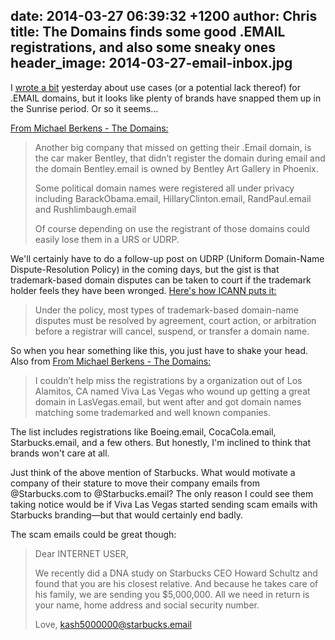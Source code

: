 date: 2014-03-27 06:39:32 +1200
author: Chris
title: The Domains finds some good .EMAIL registrations, and also some sneaky ones
header_image: 2014-03-27-email-inbox.jpg
----

<!-- excerpt -->

I [wrote a bit](https://iwantmyname.com/blog/2014/03/this-week-in-gtlds-is-rigged-up-for-the-it-crowd-plus-some-thoughts-on-email.html) yesterday about use cases (or a potential lack thereof) for .EMAIL domains, but it looks like plenty of brands have snapped them up in the Sunrise period. Or so it seems...

<!-- /excerpt -->

[From Michael Berkens - The Domains:](http://www.thedomains.com/2014/03/25/some-interesting-email-domain-registrations-the-dallas-cowboys-miss-again/)

> Another big company that missed on getting their .Email domain, is the car maker Bentley, that didn’t register the domain during email and the domain Bentley.email is owned by Bentley Art Gallery in Phoenix.
>
> Some political domain names were registered all under privacy including BarackObama.email, HillaryClinton.email,  RandPaul.email and Rushlimbaugh.email
>
> Of course depending on use the registrant of those domains could easily lose them in a URS or UDRP.

We'll certainly have to do a follow-up post on UDRP (Uniform Domain-Name Dispute-Resolution Policy) in the coming days, but the gist is that trademark-based domain disputes can be taken to court if the trademark holder feels they have been wronged. [Here's how ICANN puts it:](http://www.icann.org/en/help/dndr/udrp) 

> Under the policy, most types of trademark-based domain-name disputes must be resolved by agreement, court action, or arbitration before a registrar will cancel, suspend, or transfer a domain name.

So when you hear something like this, you just have to shake your head. Also from [From Michael Berkens - The Domains:](http://www.thedomains.com/2014/03/25/meet-the-1st-email-cybersquatter-grabs-up-espn-pepsi-starbucks-chevrolet-nfl-more/)

> I couldn’t help miss the registrations by a organization out of Los Alamitos, CA named Viva Las Vegas who wound up getting a great domain in LasVegas.email, but went after and got domain names matching some trademarked and well known companies.

The list includes registrations like Boeing.email, CocaCola.email, Starbucks.email, and a few others. But honestly, I'm inclined to think that brands won't care at all.

Just think of the above mention of Starbucks. What would motivate a company of their stature to move their company emails from @Starbucks.com to @Starbucks.email? The only reason I could see them taking notice would be if Viva Las Vegas started sending scam emails with Starbucks branding—but that would certainly end badly. 

The scam emails could be great though: 

> Dear INTERNET USER,
>
> We recently did a DNA study on Starbucks CEO Howard Schultz and found that you are his closest relative. And because he takes care of his family, we are sending you $5,000,000. All we need in return is your name, home address and social security number. 
>
> Love,
> kash5000000@starbucks.email
